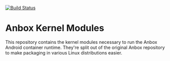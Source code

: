 [![Build Status](https://travis-ci.org/anbox/anbox-modules.svg?branch=master)](https://travis-ci.org/anbox/anbox-modules)

# Anbox Kernel Modules

This repository contains the kernel modules necessary to run the Anbox
Android container runtime. They're split out of the original Anbox
repository to make packaging in various Linux distributions easier.
